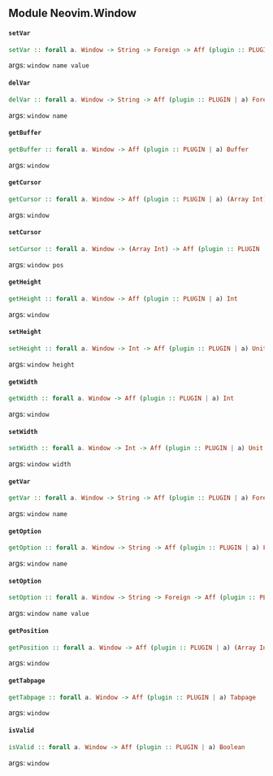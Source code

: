 ## Module Neovim.Window

#### `setVar`

``` purescript
setVar :: forall a. Window -> String -> Foreign -> Aff (plugin :: PLUGIN | a) Foreign
```

args: `window name value`

#### `delVar`

``` purescript
delVar :: forall a. Window -> String -> Aff (plugin :: PLUGIN | a) Foreign
```

args: `window name`

#### `getBuffer`

``` purescript
getBuffer :: forall a. Window -> Aff (plugin :: PLUGIN | a) Buffer
```

args: `window`

#### `getCursor`

``` purescript
getCursor :: forall a. Window -> Aff (plugin :: PLUGIN | a) (Array Int)
```

args: `window`

#### `setCursor`

``` purescript
setCursor :: forall a. Window -> (Array Int) -> Aff (plugin :: PLUGIN | a) Unit
```

args: `window pos`

#### `getHeight`

``` purescript
getHeight :: forall a. Window -> Aff (plugin :: PLUGIN | a) Int
```

args: `window`

#### `setHeight`

``` purescript
setHeight :: forall a. Window -> Int -> Aff (plugin :: PLUGIN | a) Unit
```

args: `window height`

#### `getWidth`

``` purescript
getWidth :: forall a. Window -> Aff (plugin :: PLUGIN | a) Int
```

args: `window`

#### `setWidth`

``` purescript
setWidth :: forall a. Window -> Int -> Aff (plugin :: PLUGIN | a) Unit
```

args: `window width`

#### `getVar`

``` purescript
getVar :: forall a. Window -> String -> Aff (plugin :: PLUGIN | a) Foreign
```

args: `window name`

#### `getOption`

``` purescript
getOption :: forall a. Window -> String -> Aff (plugin :: PLUGIN | a) Foreign
```

args: `window name`

#### `setOption`

``` purescript
setOption :: forall a. Window -> String -> Foreign -> Aff (plugin :: PLUGIN | a) Unit
```

args: `window name value`

#### `getPosition`

``` purescript
getPosition :: forall a. Window -> Aff (plugin :: PLUGIN | a) (Array Int)
```

args: `window`

#### `getTabpage`

``` purescript
getTabpage :: forall a. Window -> Aff (plugin :: PLUGIN | a) Tabpage
```

args: `window`

#### `isValid`

``` purescript
isValid :: forall a. Window -> Aff (plugin :: PLUGIN | a) Boolean
```

args: `window`


